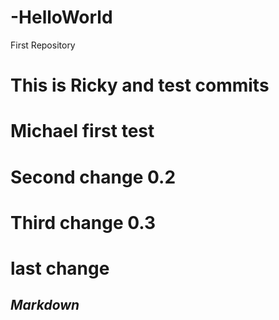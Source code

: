 # -HelloWorld
First Repository
# This is Ricky and test commits
# Michael first test
# Second change 0.2
# Third change 0.3
# last change
##  _**Markdown**_
